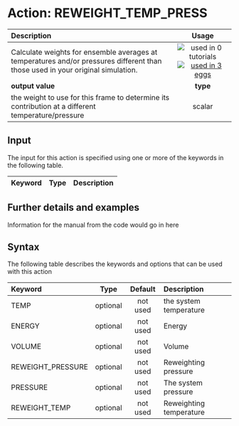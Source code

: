 # Action: REWEIGHT_TEMP_PRESS

| Description    | Usage |
|:--------|:--------:|
| Calculate weights for ensemble averages at temperatures and/or pressures different than those used in your original simulation. | ![used in 0 tutorials](https://img.shields.io/badge/tutorials-0-red.svg)[![used in 3 eggs](https://img.shields.io/badge/nest-3-green.svg)](https://www.plumed-nest.org/browse.html?search=REWEIGHT_TEMP_PRESS)|
 | **output value** | **type** |
| the weight to use for this frame to determine its contribution at a different temperature/pressure | scalar |

## Input

The input for this action is specified using one or more of the keywords in the following table.

| Keyword |  Type | Description |
|:--------|:------:|:-----------|


## Further details and examples 
Information for the manual from the code would go in here 
## Syntax 
The following table describes the keywords and options that can be used with this action 

| Keyword | Type | Default | Description |
|:-------|:----:|:-------:|:-----------|
| TEMP | optional | not used | the system temperature |
| ENERGY | optional | not used | Energy |
| VOLUME | optional | not used | Volume |
| REWEIGHT_PRESSURE | optional | not used | Reweighting pressure |
| PRESSURE | optional | not used | The system pressure |
| REWEIGHT_TEMP | optional | not used | Reweighting temperature |
